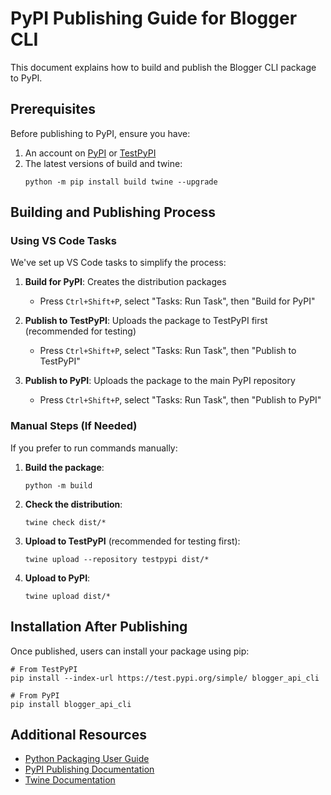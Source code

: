 # PyPI Publishing Guide for Blogger CLI

This document explains how to build and publish the Blogger CLI package to PyPI.

## Prerequisites

Before publishing to PyPI, ensure you have:

1. An account on [PyPI](https://pypi.org/) or [TestPyPI](https://test.pypi.org/)
2. The latest versions of build and twine:
   ```
   python -m pip install build twine --upgrade
   ```

## Building and Publishing Process

### Using VS Code Tasks

We've set up VS Code tasks to simplify the process:

1. **Build for PyPI**: Creates the distribution packages
   - Press `Ctrl+Shift+P`, select "Tasks: Run Task", then "Build for PyPI"

2. **Publish to TestPyPI**: Uploads the package to TestPyPI first (recommended for testing)
   - Press `Ctrl+Shift+P`, select "Tasks: Run Task", then "Publish to TestPyPI"

3. **Publish to PyPI**: Uploads the package to the main PyPI repository
   - Press `Ctrl+Shift+P`, select "Tasks: Run Task", then "Publish to PyPI"

### Manual Steps (If Needed)

If you prefer to run commands manually:

1. **Build the package**:
   ```
   python -m build
   ```

2. **Check the distribution**:
   ```
   twine check dist/*
   ```

3. **Upload to TestPyPI** (recommended for testing first):
   ```
   twine upload --repository testpypi dist/*
   ```

4. **Upload to PyPI**:
   ```
   twine upload dist/*
   ```

## Installation After Publishing

Once published, users can install your package using pip:

```
# From TestPyPI
pip install --index-url https://test.pypi.org/simple/ blogger_api_cli

# From PyPI
pip install blogger_api_cli
```

## Additional Resources

- [Python Packaging User Guide](https://packaging.python.org/)
- [PyPI Publishing Documentation](https://packaging.python.org/tutorials/packaging-projects/)
- [Twine Documentation](https://twine.readthedocs.io/)

